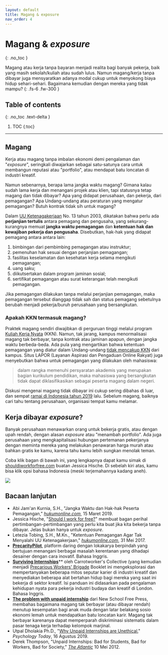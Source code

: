 ```yaml
---
layout: default
title: Magang & exposure
nav_order: 4
---
```


# Magang &amp; _exposure_
{: .no_toc }

Magang atau kerja tanpa bayaran menjadi realita bagi banyak pekerja, baik yang masih sekolah/kuliah atau sudah lulus. Namun magang/kerja tanpa dibayar juga mensyaratkan adanya modal cukup untuk menyokong biaya hidup sehari-sehari. Bagaimana kemudian dengan mereka yang tidak mampu?
{: .fs-6 .fw-300 }

## Table of contents
{: .no_toc .text-delta }

1. TOC
{:toc}

---
## Magang

Kerja atau magang tanpa imbalan ekonomi demi pengalaman dan "_exposure_", seringkali diwajarkan sebagai satu-satunya cara untuk membangun reputasi atau  "portfolio", atau mendapat batu loncatan di industri kreatif.

Namun sebenarnya, berapa lama jangka waktu magang? Gimana kalau sudah lama kerja dan menangani projek atau klien, tapi statusnya tetap magang dan tidak dibayar? Apa yang didapat perusahaan, dan pekerja, dari pemagangan? Apa Undang-undang atau peraturan yang mengatur pemagangan? Butuh kontrak tidak sih untuk magang?

Dalam [UU Ketenagakerjaan](https://peraturan.bpk.go.id/Home/Details/43013) No. 13 tahun 2003, dikatakan bahwa perlu ada **perjanjian tertulis** antara pemagang dan pengusaha, yang sekurang-kurangnya memuat **jangka waktu pemagangan** dan **ketentuan hak dan kewajiban pekerja dan pengusaha**. Disebutkan, hak-hak yang didapat pemagang antara antara lain:
1. bimbingan dari pembimbing pemagangan atau instruktur;
1. pemenuhan hak sesuai dengan perjanjian pemagangan;
1. fasilitas keselamatan dan kesehatan kerja selama mengikuti pemagangan;
1. uang saku;
1. diikutsertakan dalam program jaminan sosial;
1. sertifikat pemagangan atau surat keterangan telah mengikuti pemagangan.

Jika pemagangan dilakukan tanpa melalui perjanjian pemagangan, maka pemagangan tersebut dianggap tidak sah dan status pemagang sebetulnya berubah menjadi pekerja/buruh perusahaan yang bersangkutan.

### Apakah KKN termasuk magang?

Praktek magang sendiri diwajibkan di perguruan tinggi melalui program [Kuliah Kerja Nyata](https://id.wikipedia.org/wiki/Kuliah_Kerja_Nyata) (KKN). Namun, tak jarang, kampus menormalisasi magang tak berbayar, tanpa kontrak atau jaminan apapun, dengan jangka waktu berbeda-beda. Ada pula yang mengartikan bahwa ketentuan pemagangan yang diatur dalam Undang-undang [tidak mencakup KKN](https://www.hukumonline.com/klinik/detail/ulasan/lt4c6cb635d9527/ketentuan-pemagangan-agar-tak-menyalahi-uu-ketenagakerjaan) dari kampus. Situs LAPOR (Layanan Aspirasi dan Pengaduan Online Rakyat) juga menyebutkan bahwa untuk pemagangan yang dilakukan oleh mahasiswa:

> dalam rangka memenuhi persyaratan akademis yang merupakan bagian kurikulum pendidikan, maka mahasiswa yang bersangkutan tidak dapat diklasifikasikan sebagai peserta magang dalam negeri.

Diskusi mengenai magang tidak dibayar ini cukup sering dibahas di luar, dan sempat [ramai di Indonesia tahun 2019](https://mojok.co/apk/ulasan/pojokan/jadi-anak-magang-dan-nggak-dibayar/) lalu. Sebelum magang, baiknya cari tahu tentang perusahaan, organisasi tempat kamu melamar.

## Kerja dibayar _exposure_?

Banyak perusahaan menawarkan orang untuk bekerja gratis, atau dengan upah rendah, dengan alasan _exposure_ atau "menambah portfolio". Ada juga perusahaan yang mengkapitalisasi hubungan pertemanan pekerjanya dengan meminta mereka yang melakukan penawaran harga murah atau bahkan gratis ke kamu, karena tahu kamu lebih sungkan menolak teman.

Coba klik bagan di bawah ini, yang lengkapnya dapat kamu simak di [shouldiworkforfree.com](http://www.shouldiworkforfree.com/) buatan Jessica Hische. Di sebelah kiri atas, kamu bisa klik opsi bahasa Indonesia (meski terjemahannya kadang aneh).

![](https://www.perintis.or.id/wp-content/uploads/2020/05/shouldiworkforfree.png)

## Bacaan lanjutan

* Abi Jam'an Kurnia, S.H., "Jangka Waktu dan Hak-hak Peserta Pemagangan," [_hukumonline.com_](https://www.hukumonline.com/klinik/detail/ulasan/lt50c9bc71e2237/magang/#_ftn6), 15 Maret 2019.
* Jessica Hische, "[Should I work for free?](http://www.shouldiworkforfree.com/
)" membuat bagan perihal pertimbangan-pertimbangan yang perlu kita buat jika kita bekerja tanpa dibayar. Jelas bukan hanya untuk _exposure_.
* Letezia Tobing, S.H., M.Kn., "Ketentuan Pemagangan Agar Tak Menyalahi UU Ketenagakerjaan," [_hukumonline.com_](https://www.hukumonline.com/klinik/detail/ulasan/lt4c6cb635d9527/ketentuan-pemagangan-agar-tak-menyalahi-uu-ketenagakerjaan), 31 Mei 2017.
* [**PrecarityPilot**](https://precaritypilot.net/), platform daring dengan lokakarya berpindah yang bertujuan menangani berbagai masalah kerentanan yang dihadapi desainer dengan cara inovatif. Bahasa Inggris.
* [**Surviving Internships**](https://carrotworkers.wordpress.com/counter-internship-guide/)** oleh Carrotworker's Collective (yang kemudian menjadi [Precarious Workers' Brigade](https://precariousworkersbrigade.tumblr.com) Booklet ini mengeksplorasi dan mempertanyakan beberapa mitos seputar karier di industri kreatif dan menyediakan beberapa alat bertahan hidup bagi mereka yang saat ini bekerja di sektor kreatif. Isi panduan ini didasarkan pada pengalaman kehidupan nyata para pekerja industri budaya dan kreatif di London. Bahasa Inggris.
* [**The problem with unpaid internship**](http://www.newschoolfreepress.com/2019/10/23/the-problem-with-unpaid-internships/) dari New School Free Press, membahas bagaimana magang tak berbayar (atau dibayar rendah) menutup kesempatan bagi anak muda dengan latar belakang sosio ekonomi lemah untuk mendapatkan batu loncatan karir. Magang tak berbayar karenanya dapat memperparah diskriminasi sistematis dalam pasar tenaga kerja terhadap kelompok marjinal.
* Utpal Dholakia Ph.D., "[Why Unpaid Internships are Unethical](https://www.psychologytoday.com/us/blog/the-science-behind-behavior/201908/why-unpaid-internships-are-unethical)," _Psychology Today_, 16 Agustus 2019.
* Derek Thompson, "Unpaid Internships: Bad for Students, Bad for Workers, Bad for Society," [_The Atlantic_](https://www.theatlantic.com/business/archive/2012/05/unpaid-internships-bad-for-students-bad-for-workers-bad-for-society/256958/) 10 Mei 2012.
